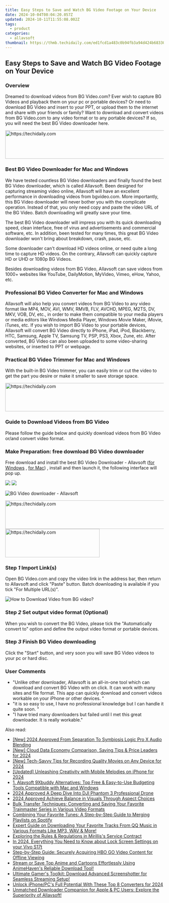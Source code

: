 ```yaml
---
title: Easy Steps to Save and Watch BG Video Footage on Your Device
date: 2024-10-04T08:04:20.057Z
updated: 2024-10-11T11:55:08.002Z
tags:
  - product
categories:
  - allavsoft
thumbnail: https://thmb.techidaily.com/ed1fcd1a483c0b94fb3a94d424b683306978ea21af775c15bb832d4ec0a46f79.jpg
---
```


## Easy Steps to Save and Watch BG Video Footage on Your Device

### Overview

Dreamed to download videos from BG Video.com? Ever wish to capture BG Videos and playback them on your pc or portable devices? Or need to download BG Video and insert to your PPT, or upload them to the internet and share with your friends or family? Want to download and convert videos from BG Video.com to any video format or to any portable devices? If so, you will need the best BG Video downloader here.

<!-- affiliate ads begin -->
<a href="https://appsumo.8odi.net/c/5597632/2100527/7443" target="_top" id="2100527">
  <img src="//a.impactradius-go.com/display-ad/7443-2100527" border="0" alt="https://techidaily.com" width="728" height="90"/>
</a>
<img height="0" width="0" src="https://appsumo.8odi.net/i/5597632/2100527/7443" style="position:absolute;visibility:hidden;" border="0" />
<!-- affiliate ads end -->

### Best BG Video Downloader for Mac and Windows

We have tested countless BG Video downloaders and finally found the best BG Video downloader, which is called Allavsoft. Been designed for capturing streaming video online, Allavsoft will have an excellent performance in downloading videos from bgvideo.com. More importantly, this BG Video downloader will never bother you with the complicate operation. Instead of that, you only need copy and paste the video URL of the BG Video. Batch downloading will greatly save your time.

The best BG Video downloader will impress you with its quick downloading speed, clean interface, free of virus and advertisements and commercial software, etc. In addition, been tested for many times, this great BG Video downloader won't bring about breakdown, crash, pause, etc.

Some downloader can't download HD videos online, or need quite a long time to capture HD videos. On the contrary, Allavsoft can quickly capture HD or UHD or 1080p BG Videos.

Besides downloading videos from BG Video, Allavsoft can save videos from 1000+ websites like YouTube, DailyMotion, MyVideo, Vimeo, eHow, Yahoo, etc.

### Professional BG Video Converter for Mac and Windows

Allavsoft will also help you convert videos from BG Video to any video format like MP4, MOV, AVI, WMV, RMVB, FLV, AVCHD, MPEG, M2TS, DV, MKV, VOB, DV, etc., in order to make them compatible to your media players or media editors like Windows Media Player, Windows Movie Maker, iMovie, iTunes, etc. If you wish to import BG Video to your portable devices, Allavsoft will convert BG Video directly to iPhone, iPad, iPod, Blackberry, HTC, Samsung, Apple TV, Samsung TV, PSP, PS3, Xbox, Zune, etc. After converted, BG Video can also been uploaded to some video-sharing websites, or inserted to PPT or webpage.

### Practical BG Video Trimmer for Mac and Windows

With the built-in BG Video trimmer, you can easily trim or cut the video to get the part you desire or make it smaller to save storage space.

<!-- affiliate ads begin -->
<a href="https://unicoeye.pxf.io/c/5597632/2134248/18498" target="_top" id="2134248">
  <img src="//a.impactradius-go.com/display-ad/18498-2134248" border="0" alt="https://techidaily.com" width="728" height="90"/>
</a>
<img height="0" width="0" src="https://unicoeye.pxf.io/i/5597632/2134248/18498" style="position:absolute;visibility:hidden;" border="0" />
<!-- affiliate ads end -->

### Guide to Download Videos from BG Video

Please follow the guide below and quickly download videos from BG Video or/and convert video format.

### Make Preparation: free download BG Video downloader

Free download and install the best BG Video Downloader - Allavsoft ([for Windows](https://tools.techidaily.com/allavsoft/products/) , [for Mac](https://tools.techidaily.com/allavsoft/products/)) , install and then launch it, the following interface will pop up.

[![](https://www.allavsoft.com/how-to/../images/how-to/free-download-win.jpg)](https://tools.techidaily.com/allavsoft/products/) [![](https://www.allavsoft.com/how-to/../images/how-to/free-download-mac.jpg)](https://tools.techidaily.com/allavsoft/products/)

![BG Video downloader - Allavsoft](https://www.allavsoft.com/how-to/../images/allavsoft/screen-shot-600.jpg)

<!-- affiliate ads begin -->
<a href="https://appsumo.8odi.net/c/5597632/2118319/7443" target="_top" id="2118319">
  <img src="//a.impactradius-go.com/display-ad/7443-2118319" border="0" alt="https://techidaily.com" width="728" height="90"/>
</a>
<img height="0" width="0" src="https://appsumo.8odi.net/i/5597632/2118319/7443" style="position:absolute;visibility:hidden;" border="0" />
<!-- affiliate ads end -->

<!-- affiliate ads begin -->
<a href="https://malaysia-healthcare-travel-council.pxf.io/c/5597632/1557746/17382" target="_top" id="1557746">
  <img src="//a.impactradius-go.com/display-ad/17382-1557746" border="0" alt="https://techidaily.com" width="300" height="90"/>
</a>
<img height="0" width="0" src="https://malaysia-healthcare-travel-council.pxf.io/i/5597632/1557746/17382" style="position:absolute;visibility:hidden;" border="0" />
<!-- affiliate ads end -->

### Step _1_ Import Link(s)

Open BG Video.com and copy the video link in the address bar, then return to Allavsoft and click "Paste" button. Batch downloading is available if you tick "For Multiple URL(s)".

![How to Download Video from BG video?](https://www.allavsoft.com/how-to/../images/how-to/sbs-on-demand-download/how-to-download-video-from-sbs-on-demand.jpg)

### Step _2_ Set output video format (Optional)

When you wish to convert the BG Video, please tick the "Automatically convert to" option and define the output video format or portable devices.

### Step _3_ Finish BG Video downloading

Click the "Start" button, and very soon you will save BG Video videos to your pc or hard disc.

### User Comments

* "Unlike other downloader, Allavsoft is an all-in-one tool which can download and convert BG Video with on click. It can work with many sites and file format. This app can quickly download and convert videos workable on your iPhone or other devices. "
* "it is so easy to use, I have no professional knowledge but I can handle it quite soon. "
* "I have tried many downloaders but failed until I met this great downloader. It is really workable."

<ins class="adsbygoogle"
     style="display:block"
     data-ad-format="autorelaxed"
     data-ad-client="ca-pub-7571918770474297"
     data-ad-slot="1223367746"></ins>

<ins class="adsbygoogle"
     style="display:block"
     data-ad-client="ca-pub-7571918770474297"
     data-ad-slot="8358498916"
     data-ad-format="auto"
     data-full-width-responsive="true"></ins>

<span class="atpl-alsoreadstyle">Also read:</span>
<div><ul>
<li><a href="https://vp-tips.techidaily.com/new-2024-approved-from-separation-to-symbiosis-logic-pro-x-audio-blending/"><u>[New] 2024 Approved From Separation To Symbiosis Logic Pro X Audio Blending</u></a></li>
<li><a href="https://fox-glue.techidaily.com/new-cloud-data-economy-comparison-saving-tips-and-price-leaders-for-2024/"><u>[New] Cloud Data Economy Comparison, Saving Tips & Price Leaders for 2024</u></a></li>
<li><a href="https://on-screen-recording.techidaily.com/new-tech-savvy-tips-for-recording-quality-movies-on-any-device-for-2024/"><u>[New] Tech-Savvy Tips for Recording Quality Movies on Any Device for 2024</u></a></li>
<li><a href="https://fox-links.techidaily.com/updated-unleashing-creativity-with-mobile-melodies-on-iphone-for-2024/"><u>[Updated] Unleashing Creativity with Mobile Melodies on iPhone for 2024</u></a></li>
<li><a href="https://win-luxury.techidaily.com/1-alavsoft-9xbuddy-alternatives-top-free-and-easy-to-use-budgeting-tools-compatible-with-mac-and-windows/"><u>1. Alavsoft 9Xbuddy Alternatives: Top Free & Easy-to-Use Budgeting Tools Compatible with Mac and Windows</u></a></li>
<li><a href="https://extra-information.techidaily.com/2024-approved-a-deep-dive-into-dji-phantom-3-professional-drone/"><u>2024 Approved A Deep Dive Into DJI Phantom 3 Professional Drone</u></a></li>
<li><a href="https://extra-information.techidaily.com/2024-approved-achieve-balance-in-visuals-through-aspect-choices/"><u>2024 Approved Achieve Balance in Visuals Through Aspect Choices</u></a></li>
<li><a href="https://win-luxury.techidaily.com/bulk-transfer-techniques-converting-and-saving-your-favorite-trainmaster-series-in-various-video-formats/"><u>Bulk Transfer Techniques: Converting and Saving Your Favorite Trainmaster Series in Various Video Formats</u></a></li>
<li><a href="https://tech-renaissance.techidaily.com/combining-your-favorite-tunes-a-step-by-step-guide-to-merging-playlists-on-spotify/"><u>Combining Your Favorite Tunes: A Step-by-Step Guide to Merging Playlists on Spotify</u></a></li>
<li><a href="https://win-luxury.techidaily.com/expert-guide-on-downloading-your-favorite-tracks-from-qq-music-in-various-formats-like-mp3-wav-and-more/"><u>Expert Guide on Downloading Your Favorite Tracks From QQ Music in Various Formats Like MP3, WAV & More!</u></a></li>
<li><a href="https://win-luxury.techidaily.com/exploring-the-rules-and-regulations-in-mirilliss-service-contract/"><u>Exploring the Rules & Regulations in Mirillis's Service Contract</u></a></li>
<li><a href="https://android-unlock.techidaily.com/in-2024-everything-you-need-to-know-about-lock-screen-settings-on-your-vivo-s17t-by-drfone-android/"><u>In 2024, Everything You Need to Know about Lock Screen Settings on your Vivo S17t</u></a></li>
<li><a href="https://win-luxury.techidaily.com/step-by-step-guide-securely-acquiring-hbo-go-video-content-for-offline-viewing/"><u>Step-by-Step Guide: Securely Acquiring HBO GO Video Content for Offline Viewing</u></a></li>
<li><a href="https://win-luxury.techidaily.com/stream-or-save-top-anime-and-cartoons-effortlessly-using-animehavens-reliable-download-tool/"><u>Stream or Save Top Anime and Cartoons Effortlessly Using AnimeHaven's Reliable Download Tool!</u></a></li>
<li><a href="https://win-luxury.techidaily.com/ultimate-gamers-toolkit-download-advanced-screenshotter-for-seamless-streaming-setup/"><u>Ultimate Gamer's Toolkit: Download Advanced Screenshotter for Seamless Streaming Setup!</u></a></li>
<li><a href="https://fox-blue.techidaily.com/unlock-iphonepcs-full-potential-with-these-top-8-converters-for-2024/"><u>Unlock iPhone/PC's Full Potential With These Top 8 Converters for 2024</u></a></li>
<li><a href="https://win-luxury.techidaily.com/unmatched-downloader-companion-for-apple-and-pc-users-explore-the-superiority-of-allavsoft/"><u>Unmatched Downloader Companion for Apple & PC Users: Explore the Superiority of Allavsoft!</u></a></li>
</ul></div>

